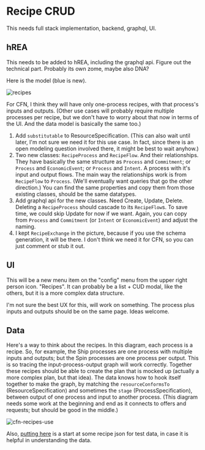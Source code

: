 # Recipe CRUD

This needs full stack implementation, backend, graphql, UI.

## hREA

This needs to be added to hREA, including the graphql api.  Figure out the technical part.  Probably its own zome, maybe also DNA?

Here is the model (blue is new).

![recipes](https://github.com/Carbon-Farm-Network/Requirements-Doc/assets/3776081/13212e0f-5ccb-4b87-91be-55d43523759d)

For CFN, I think they will have only one-process recipes, with that process's inputs and outputs.  (Other use cases will probably require multiple processes per recipe, but we don't have to worry about that now in terms of the UI.  And the data model is basically the same too.)

1. Add `substitutable` to ResourceSpecification. (This can also wait until later, I'm not sure we need it for this use case.  In fact, since there is an open modeling question involved there, it might be best to wait anyhow.)
2. Two new classes: `RecipeProcess` and `RecipeFlow`.  And their relationships.  They have basically the same structure as `Process` and `Commitment`; or `Process` and `EconomicEvent`; or `Process` and `Intent`.  A process with it's input and output flows.  The main way the relationships work is from `RecipeFlow` to `Process`.  (We'll eventually want queries that go the other direction.)  You can find the same properties and copy them from those existing classes, should be the same datatypes.
3. Add graphql api for the new classes.  Need Create, Update, Delete.  Deleting a `RecipeProcess` should cascade to its `RecipeFlow`s.  To save time, we could skip Update for now if we want.  Again, you can copy from `Process` and `Commitment` (or `Intent` or `EconomicEvent`) and adjust the naming.
4. I kept `RecipeExchange` in the picture, because if you use the schema generation, it will be there.  I don't think we need it for CFN, so you can just comment or stub it out.

## UI

This will be a new menu item on the "config" menu from the upper right person icon.  "Recipes".  It can probably be a list + CUD modal, like the others, but it is a more complex data structure.

I'm not sure the best UX for this, will work on something.  The process plus inputs and outputs should be on the same page.  Ideas welcome.

## Data

Here's a way to think about the recipes.  In this diagram, each process is a recipe.  So, for example, the Ship processes are one process with multiple inputs and outputs; but the Spin processes are one process per output.  This is so tracing the input-process-output graph will work correctly. Together these recipes should be able to create the plan that is mocked up (actually a more complex plan, but that idea).  The data knows how to hook itself together to make the graph, by matching the `resourceConformsTo` (ResourceSpecification) and sometimes the `stage` (ProcessSpecification), between output of one process and input to another process. (This diagram needs some work at the beginning and end as it connects to offers and requests; but should be good in the middle.)

![cfn-recipes-use](https://github.com/Carbon-Farm-Network/Requirements-Doc/assets/3776081/596a40eb-6d61-4e98-b3df-520023ab7a40)

Also, [putting here](https://github.com/Carbon-Farm-Network/app-carbon-farm-network/blob/main/ui/src/lib/data/recipes.json) is a start at some recipe json for test data, in case it is helpful in understanding the data.
